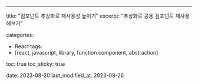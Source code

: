 ---
title: "컴포넌트 추상화로 재사용성 높이기"
excerpt: "추상화로 공용 컴포넌트 재사용 해보기"

categories:
  - React
tags:
  - [react, javascript, library, function component, abstraction]

toc: true
toc_sticky: true
 
date: 2023-08-20
last_modified_at: 2023-08-26